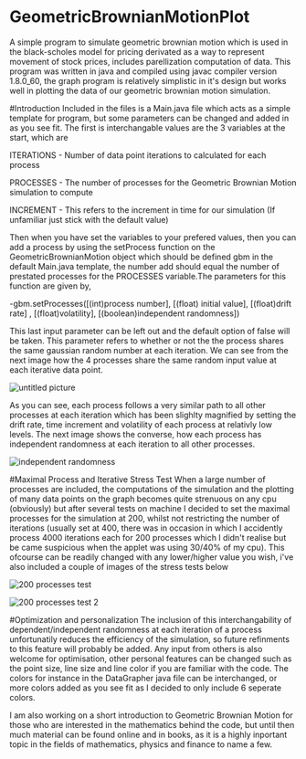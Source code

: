 # GeometricBrownianMotionPlot
A simple program to simulate geometric brownian motion which is used in the black-scholes model for pricing derivated as a way
to represent movement of stock prices, includes parellization computation of data. This program was written in java and compiled
using javac compiler version 1.8.0_60, the graph program is relatively simplistic in it's  design but works well in plotting the
data of our geometric brownian motion simulation.

#Introduction
Included in the files is a Main.java file which acts as a simple template for program, but some parameters can be changed and added in
as you see fit. The first is interchangable values are the 3 variables at the start, which are

ITERATIONS - Number of data point iterations to calculated for each process

PROCESSES - The number of processes for the Geometric Brownian Motion simulation to compute

INCREMENT - This refers to the increment in time for our simulation (If unfamiliar just stick with the default value)

Then when you have set the variables to your prefered values, then you can add a process by using the setProcess function on the
GeometricBrownianMotion object which should be defined gbm in the default Main.java template, the number add should equal the number
of prestated processes for the PROCESSES variable.The parameters for this function are given by,

-gbm.setProcesses([(int)process number], [(float) initial value], [(float)drift rate]
, [(float)volatility], [(boolean)independent randomness])

This last input parameter can be left out and the default option of false will be taken. This parameter refers to whether or not the
the process shares the same gaussian random number at each iteration. We can see from the next image how the 4 processes share the same
random input value at each iterative data point.

![untitled picture](https://cloud.githubusercontent.com/assets/7094275/18420492/c55bd556-786b-11e6-8e8e-2a41cd4267dc.png)

As you can see, each process follows a very similar path to all other processes at each iteration which has been slighlty magnified
by setting the drift rate, time increment and volatility of each process at relativly low levels. The next image shows the converse,
how each process has independent randomness at each iteration to all other processes.

![independent randomness](https://cloud.githubusercontent.com/assets/7094275/18420511/31dd6b68-786c-11e6-817d-a8ea86f1a9db.png)

#Maximal Process and Iterative Stress Test
When a large number of processes are included, the computations of the simulation and the plotting of many data points
 on the graph becomes quite strenuous on any cpu (obviously) but after several tests on machine I decided to set the maximal
 processes for the simulation at 200, whilst not restricting the number of iterations (usually set at 400, there was in occasion
 in which I accidently process 4000 iterations each for 200 processes which I didn't realise but be came suspicious when the applet
 was using 30/40% of my cpu). This ofcourse can be readily changed with any lower/higher value you wish,
 i've also included a couple of images of the stress tests below

 ![200 processes test](https://cloud.githubusercontent.com/assets/7094275/18420544/f10074cc-786c-11e6-8719-903b948b1399.png)


![200 processes test 2](https://cloud.githubusercontent.com/assets/7094275/18420547/08519cb4-786d-11e6-8048-69a1b7ea7bea.png)

#Optimization and personalization
The inclusion of this interchangability of dependent/independent randomness at each iteration of a process unfortunatily
reduces the efficiency of the simulation, so future refinments to this feature will probably be added. Any input from others is also
welcome for optimisation, other personal features can be changed such as the point size, line size and line color if you are familiar
with the code. The colors for instance in the DataGrapher java file can be interchanged, or more colors added as you see fit as I
decided to only include 6 seperate colors.

I am also working on a short introduction to Geometric Brownian Motion for those who are interested in the mathematics behind the code,
but until then much material can be found online and in books, as it is a highly inportant topic in the fields of mathematics,
physics and finance to name a few.
